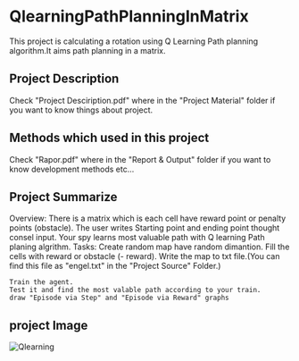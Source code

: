 # QlearningPathPlanningInMatrix
This project is calculating a rotation using Q Learning Path planning algorithm.It aims path planning in a matrix.
## Project Description
Check "Project Desciription.pdf"  where in the "Project Material" folder if you want to know things about project.

## Methods which used in this project
Check "Rapor.pdf" where in the "Report & Output" folder if you want to know development methods etc...


## Project Summarize
Overview:
	There is a matrix which is each cell have reward point or penalty points (obstacle).
	The user writes	Starting point and ending point thought consel input.
	Your spy learns most valuable path with Q learning Path planing algrithm.
Tasks:
	Create random map have random dimantion. 
	Fill the cells with reward or obstacle (- reward). 
	Write the map to txt file.(You can find this file as "engel.txt" in the "Project Source" Folder.)
	
	Train the agent.
	Test it and find the most valable path according to your train.
	draw "Episode via Step" and "Episode via Reward" graphs
	

## project Image

![Qlearning](https://user-images.githubusercontent.com/44205116/126524197-8b8f46cb-edf9-44d5-8d1f-7a86dec579b2.gif)
